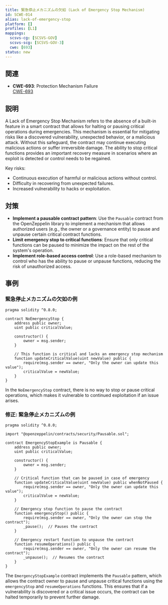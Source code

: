 ```yaml
---
title: 緊急停止メカニズムの欠如 (Lack of Emergency Stop Mechanism)
id: SCWE-014
alias: lack-of-emergency-stop
platform: []
profiles: [L1]
mappings:
  scsvs-cg: [SCSVS-GOV]
  scsvs-scg: [SCSVS-GOV-3]
  cwe: [693]
status: new
---
```


## 関連
- **CWE-693**: Protection Mechanism Failure  
  [CWE-693](https://cwe.mitre.org/data/definitions/693.html)

## 説明
A Lack of Emergency Stop Mechanism refers to the absence of a built-in feature in a smart contract that allows for halting or pausing critical operations during emergencies. This mechanism is essential for mitigating risks like a discovered vulnerability, unexpected behavior, or a malicious attack. Without this safeguard, the contract may continue executing malicious actions or suffer irreversible damage. The ability to stop critical functions provides an important recovery measure in scenarios where an exploit is detected or control needs to be regained.

Key risks:
- Continuous execution of harmful or malicious actions without control.
- Difficulty in recovering from unexpected failures.
- Increased vulnerability to hacks or exploitation.

## 対策
- **Implement a pausable contract pattern**: Use the `Pausable` contract from the OpenZeppelin library to implement a mechanism that allows authorized users (e.g., the owner or a governance entity) to pause and unpause certain critical contract functions.
- **Limit emergency stop to critical functions**: Ensure that only critical functions can be paused to minimize the impact on the rest of the system's operation.
- **Implement role-based access control**: Use a role-based mechanism to control who has the ability to pause or unpause functions, reducing the risk of unauthorized access.

## 事例

### 緊急停止メカニズムの欠如の例
```solidity
pragma solidity ^0.8.0;

contract NoEmergencyStop {
    address public owner;
    uint public criticalValue;

    constructor() {
        owner = msg.sender;
    }

    // This function is critical and lacks an emergency stop mechanism
    function updateCriticalValue(uint newValue) public {
        require(msg.sender == owner, "Only the owner can update this value");
        criticalValue = newValue;
    }
}
```
In the `NoEmergencyStop` contract, there is no way to stop or pause critical operations, which makes it vulnerable to continued exploitation if an issue arises.

### 修正: 緊急停止メカニズムの例

```solidity
pragma solidity ^0.8.0;

import "@openzeppelin/contracts/security/Pausable.sol";

contract EmergencyStopExample is Pausable {
    address public owner;
    uint public criticalValue;

    constructor() {
        owner = msg.sender;
    }

    // Critical function that can be paused in case of emergency
    function updateCriticalValue(uint newValue) public whenNotPaused {
        require(msg.sender == owner, "Only the owner can update this value");
        criticalValue = newValue;
    }

    // Emergency stop function to pause the contract
    function emergencyStop() public {
        require(msg.sender == owner, "Only the owner can stop the contract");
        _pause();  // Pauses the contract
    }

    // Emergency restart function to unpause the contract
    function resumeOperations() public {
        require(msg.sender == owner, "Only the owner can resume the contract");
        _unpause();  // Resumes the contract
    }
}

```
The `EmergencyStopExample` contract implements the `Pausable` pattern, which allows the contract owner to pause and unpause critical functions using the `emergencyStop` and `resumeOperations` functions. This ensures that if a vulnerability is discovered or a critical issue occurs, the contract can be halted temporarily to prevent further damage.

